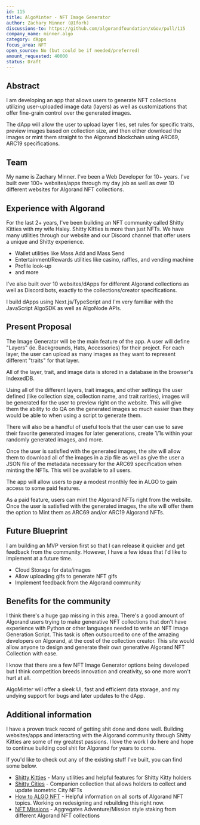 ```yaml
---
id: 115
title: AlgoMinter - NFT Image Generator
author: Zachary Minner (@1forh)
discussions-to: https://github.com/algorandfoundation/xGov/pull/115
company_name: minner.algo
category: dApps
focus_area: NFT
open_source: No (but could be if needed/preferred)
amount_requested: 40000
status: Draft
---
```


## Abstract
I am developing an app that allows users to generate NFT collections utilizing user-uploaded image data (layers) as well as customizations that offer fine-grain control over the generated images. 

The dApp will allow the user to upload layer files, set rules for specific traits, preview images based on collection size, and then either download the images or mint them straight to the Algorand blockchain using ARC69, ARC19 specifications.

## Team
My name is Zachary Minner. I've been a Web Developer for 10+ years. I've built over 100+ websites/apps through my day job as well as over 10 different websites for Algorand NFT collections.

## Experience with Algorand
For the last 2+ years, I've been building an NFT community called Shitty Kitties with my wife Haley. Shitty Kitties is more than just NFTs. We have many utilities through our website and our Discord channel that offer users a unique and Shitty experience.
- Wallet utilities like Mass Add and Mass Send
- Entertainment/Rewards utilities like casino, raffles, and vending machine
- Profile look-up 
- and more

I've also built over 10 websites/dApps for different Algorand collections as well as Discord bots, exactly to the collections/creator specifications. 

I build dApps using Next.js/TypeScript and I'm very familiar with the JavaScript AlgoSDK as well as AlgoNode APIs.

## Present Proposal
The Image Generator will be the main feature of the app. A user will define "Layers" (ie. Backgrounds, Hats, Accessories) for their project. For each layer, the user can upload as many images as they want to represent different "traits" for that layer.

All of the layer, trait, and image data is stored in a database in the browser's IndexedDB.

Using all of the different layers, trait images, and other settings the user defined (like collection size, collection name, and trait rarities), images will be generated for the user to preview right on the website. This will give them the ability to do QA on the generated images so much easier than they would be able to when using a script to generate them.

There will also be a handful of useful tools that the user can use to save their favorite generated images for later generations, create 1/1s within your randomly generated images, and more. 

Once the user is satisfied with the generated images, the site will allow them to download all of the images in a zip file as well as give the user a JSON file of the metadata necessary for the ARC69 specification when minting the NFTs. This will be available to all users.

The app will allow users to pay a modest monthly fee in ALGO to gain access to some paid features.

As a paid feature, users can mint the Algorand NFTs right from the website. Once the user is satisfied with the generated images, the site will offer them the option to Mint them as ARC69 and/or ARC19 Algorand NFTs.

## Future Blueprint
I am building an MVP version first so that I can release it quicker and get feedback from the community. However, I have a few ideas that I'd like to implement at a future time.
- Cloud Storage for data/images
- Allow uploading gifs to generate NFT gifs
- Implement feedback from the Algorand community

## Benefits for the community
I think there's a huge gap missing in this area. There's a good amount of Algorand users trying to make generative NFT collections that don't have experience with Python or other languages needed to write an NFT Image Generation Script.
This task is often outsourced to one of the amazing developers on Algorand, at the cost of the collection creator. This site would allow anyone to design and generate their own generative Algorand NFT Collection with ease.

I know that there are a few NFT Image Generator options being developed but I think competition breeds innovation and creativity, so one more won't hurt at all. 

AlgoMinter will offer a sleek UI, fast and efficient data storage, and my undying support for bugs and later updates to the dApp.

## Additional information
I have a proven track record of getting shit done and done well. Building websites/apps and interacting with the Algorand community through Shitty Kitties are some of my greatest passions. I love the work I do here and hope to continue building cool shit for Algorand for years to come.

If you'd like to check out any of the existing stuff I've built, you can find some below.

- [Shitty Kitties](https://www.shittykitties.art) - Many utilities and helpful features for Shitty Kitty holders
- [Shitty Cities](https://www.shittycities.art) - Companion collection that allows holders to collect and update isometric City NFTs
- [How to ALGO NFT](https://www.howtoalgonft.com) - Helpful information on all sorts of Algorand NFT topics. Working on redesigning and rebuilding this right now.
- [NFT Missions](https://www.nftmissions.com) - Aggregates Adventure/Mission style staking from different Algorand NFT collections
